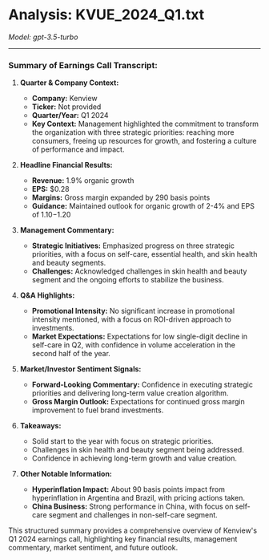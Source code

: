 # Analysis: KVUE_2024_Q1.txt

*Model: gpt-3.5-turbo*

---

### Summary of Earnings Call Transcript:

1. **Quarter & Company Context:**
   - **Company:** Kenview
   - **Ticker:** Not provided
   - **Quarter/Year:** Q1 2024
   - **Key Context:** Management highlighted the commitment to transform the organization with three strategic priorities: reaching more consumers, freeing up resources for growth, and fostering a culture of performance and impact.

2. **Headline Financial Results:**
   - **Revenue:** 1.9% organic growth
   - **EPS:** $0.28
   - **Margins:** Gross margin expanded by 290 basis points
   - **Guidance:** Maintained outlook for organic growth of 2-4% and EPS of $1.10-$1.20

3. **Management Commentary:**
   - **Strategic Initiatives:** Emphasized progress on three strategic priorities, with a focus on self-care, essential health, and skin health and beauty segments.
   - **Challenges:** Acknowledged challenges in skin health and beauty segment and the ongoing efforts to stabilize the business.

4. **Q&A Highlights:**
   - **Promotional Intensity:** No significant increase in promotional intensity mentioned, with a focus on ROI-driven approach to investments.
   - **Market Expectations:** Expectations for low single-digit decline in self-care in Q2, with confidence in volume acceleration in the second half of the year.

5. **Market/Investor Sentiment Signals:**
   - **Forward-Looking Commentary:** Confidence in executing strategic priorities and delivering long-term value creation algorithm.
   - **Gross Margin Outlook:** Expectations for continued gross margin improvement to fuel brand investments.

6. **Takeaways:**
   - Solid start to the year with focus on strategic priorities.
   - Challenges in skin health and beauty segment being addressed.
   - Confidence in achieving long-term growth and value creation.

7. **Other Notable Information:**
   - **Hyperinflation Impact:** About 90 basis points impact from hyperinflation in Argentina and Brazil, with pricing actions taken.
   - **China Business:** Strong performance in China, with focus on self-care segment and challenges in non-self-care segment.

This structured summary provides a comprehensive overview of Kenview's Q1 2024 earnings call, highlighting key financial results, management commentary, market sentiment, and future outlook.